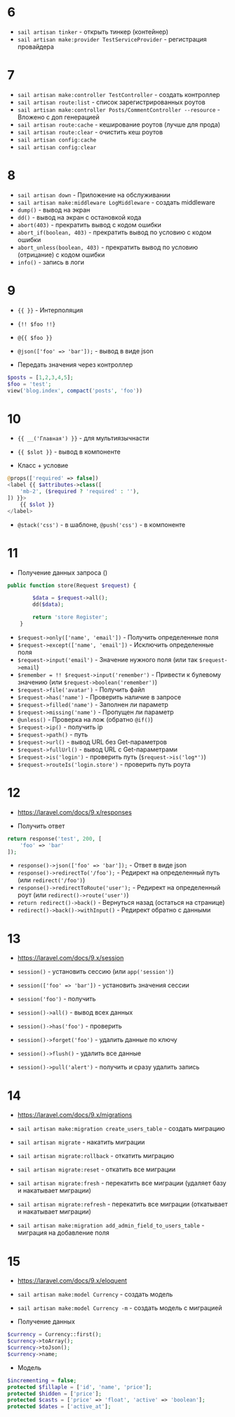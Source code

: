 # 6
- ```sail artisan tinker``` - открыть тинкер (контейнер)
- ```sail artisan make:provider TestServiceProvider``` - регистрация провайдера

# 7
- ```sail artisan make:controller TestController``` - создать контроллер
- ```sail artisan route:list``` - список зарегистрированных роутов
- ```sail artisan make:controller Posts/CommentController --resource``` - Вложено с доп генерацией
- ```sail artisan route:cache``` - кеширование роутов (лучше для прода)
- ```sail artisan route:clear``` - очистить кеш роутов
- ```sail artisan config:cache```
- ```sail artisan config:clear```

# 8 
- ```sail artisan down``` - Приложение на обслуживании
- ```sail artisan make:middleware LogMiddleware``` - создать middleware
- ```dump()``` - вывод на экран
- ```dd()``` - вывод на экран с остановкой кода
- ```abort(403)``` - прекратить вывод с кодом ошибки
- ```abort_if(boolean, 403)``` - прекратить вывод по условию с кодом ошибки
- ```abort_unless(boolean, 403)``` - прекратить вывод по условию (отрицание) с кодом ошибки
- ```info()``` - запись в логи

# 9
- ```{{ }}``` - Интерполяция
- ```{!! $foo !!}```
- ```@{{ $foo }}```
- ```@json(['foo' => 'bar']);``` - вывод в виде json

- Передать значения через контроллер
```php
$posts = [1,2,3,4,5];
$foo = 'test';
view('blog.index', compact('posts', 'foo'))
```

# 10
- ```{{ __('Главная') }}``` - для мультиязычнасти
- ```{{ $slot }}``` - вывод в компоненте

- Класс + условие
```php
@props(['required' => false])
<label {{ $attributes->class([
    'mb-2', ($required ? 'required' : ''),
]) }}>
    {{ $slot }}
</label>
```

- ```@stack('css')``` - в шаблоне, ```@push('css')``` - в компоненте

# 11
- Получение данных запроса ()
```php
public function store(Request $request) {

        $data = $request->all();
        dd($data);

        return 'store Register';
    }
```
- ```$request->only(['name', 'email'])``` - Получить определенные поля
- ```$request->except(['name', 'email'])``` - Исключить определенные поля
- ```$request->input('email')``` - Значение нужного поля (или так ```$request->email```)
- ```$remember = !! $request->input('remember')``` - Привести к булевому значению (или ```$request->boolean('remember')```)
- ```$request->file('avatar')``` - Получить файл
- ```$request->has('name')``` - Проверить наличие в запросе
- ```$request->filled('name')``` - Заполнен ли параметр
- ```$request->missing('name')``` - Пропущен ли параметр
- ```@unless()``` - Проверка на лож (обратно ```@if()```) 
- ```$request->ip()``` - получить ip
- ```$request->path()``` - путь
- ```$request->url()``` - вывод URL без Get-параметров
- ```$request->fullUrl()``` - вывод URL с Get-параметрами
- ```$request->is('login')``` - проверить путь (```$request->is('log*')```)
- ```$request->routeIs('login.store')``` - проверить путь роута

# 12 
- https://laravel.com/docs/9.x/responses

- Получить ответ
```php
return response('test', 200, [
    'foo' => 'bar'
]);
```
- ```response()->json(['foo' => 'bar']);``` - Ответ в виде json
- ```response()->redirectTo('/foo');``` - Редирект на определенный путь (или ```redirect('/foo')```)
- ```response()->redirectToRoute('user');``` - Редирект на определенный роут (или ```redirect()->route('user')```)
- ```return redirect()->back()``` - Вернуться назад (остаться на странице)
- ```redirect()->back()->withInput()``` - Редирект обратно с данными

# 13
- https://laravel.com/docs/9.x/session

- ```session()``` - установить сессию (или ```app('session')```)
- ```session(['foo' => 'bar'])``` - установить значения сессии
- ```session('foo')``` - получить
- ```session()->all()``` - вывод всех данных
- ```session()->has('foo')``` - проверить 
- ```session()->forget('foo')``` - удалить данные по ключу
- ```session()->flush()``` - удалить все данные
- ```session()->pull('alert')``` - получить и сразу удалить запись

# 14
- https://laravel.com/docs/9.x/migrations
  
- ```sail artisan make:migration create_users_table``` - создать миграцию
- ```sail artisan migrate``` - накатить миграции
- ```sail artisan migrate:rollback``` - откатить миграцию
- ```sail artisan migrate:reset``` - откатить все миграции
- ```sail artisan migrate:fresh``` - перекатить все миграции (удаляет базу и накатывает миграции)
- ```sail artisan migrate:refresh``` - перекатить все миграции (откатывает и накатывает миграции)
- ```sail artisan make:migration add_admin_field_to_users_table``` - миграция на добавление поля

# 15
- https://laravel.com/docs/9.x/eloquent

- ```sail artisan make:model Currency``` - создать модель
- ```sail artisan make:model Currency -m``` - создать модель с миграцией 
- Получение данных
```php
$currency = Currency::first();
$currency->toArray();
$currency->toJson();
$currency->name;
```
- Модель
```php
$incrementing = false;
protected $fillaple = ['id', 'name', 'price'];
protected $hidden = ['price'];
protected $casts = ['price' => 'float', 'active' => 'boolean'];
protected $dates = ['active_at'];

```
